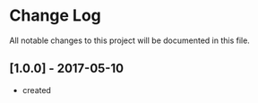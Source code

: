 # Change Log
All notable changes to this project will be documented in this file.




## [1.0.0] - 2017-05-10
- created
